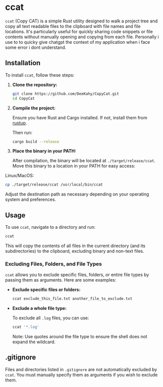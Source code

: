 # ccat

`ccat` (Copy CAT) is a simple Rust utility designed to walk a project tree and copy all text readable files to the clipboard with file names and file locations. It's particularly useful for quickly sharing code snippets or file contents without manually opening and copying from each file.
Personally i use to to quicky give chatgpt the context of my application when i face some error i dont understand.

## Installation

To install `ccat`, follow these steps:

1. **Clone the repository:**

   ```sh
   git clone https://github.com/DeeKahy/CopyCat.git
   cd CopyCat
   ```
2. **Compile the project:**

   Ensure you have Rust and Cargo installed. If not, install them from [rustup](https://rustup.rs/).

   Then run:

   ```sh
   cargo build --release
   ```

3. **Place the binary in your PATH:**

   After compilation, the binary will be located at `./target/release/ccat`. Move this binary to a location in your PATH for easy access:

Linux/MacOS:
   ```sh
   cp ./target/release/ccat /usr/local/bin/ccat
   ```

   Adjust the destination path as necessary depending on your operating system and preferences.


## Usage

To use `ccat`, navigate to a directory and run:

```sh
ccat
```

This will copy the contents of all files in the current directory (and its subdirectories) to the clipboard, excluding binary and non-text files.

### Excluding Files, Folders, and File Types

`ccat` allows you to exclude specific files, folders, or entire file types by passing them as arguments. Here are some examples:

- **Exclude specific files or folders:**
  ```sh
  ccat exclude_this_file.txt another_file_to_exclude.txt
  ```


- **Exclude a whole file type:**

  To exclude all `.log` files, you can use:

  ```sh
  ccat '*.log'
  ```

  Note: Use quotes around the file type to ensure the shell does not expand the wildcard.

## .gitignore

Files and directories listed in `.gitignore` are not automatically excluded by `ccat`. You must manually specify them as arguments if you wish to exclude them.
